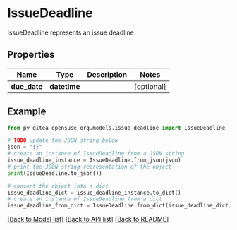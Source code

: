 # IssueDeadline

IssueDeadline represents an issue deadline

## Properties

Name | Type | Description | Notes
------------ | ------------- | ------------- | -------------
**due_date** | **datetime** |  | [optional] 

## Example

```python
from py_gitea_opensuse_org.models.issue_deadline import IssueDeadline

# TODO update the JSON string below
json = "{}"
# create an instance of IssueDeadline from a JSON string
issue_deadline_instance = IssueDeadline.from_json(json)
# print the JSON string representation of the object
print(IssueDeadline.to_json())

# convert the object into a dict
issue_deadline_dict = issue_deadline_instance.to_dict()
# create an instance of IssueDeadline from a dict
issue_deadline_from_dict = IssueDeadline.from_dict(issue_deadline_dict)
```
[[Back to Model list]](../README.md#documentation-for-models) [[Back to API list]](../README.md#documentation-for-api-endpoints) [[Back to README]](../README.md)


